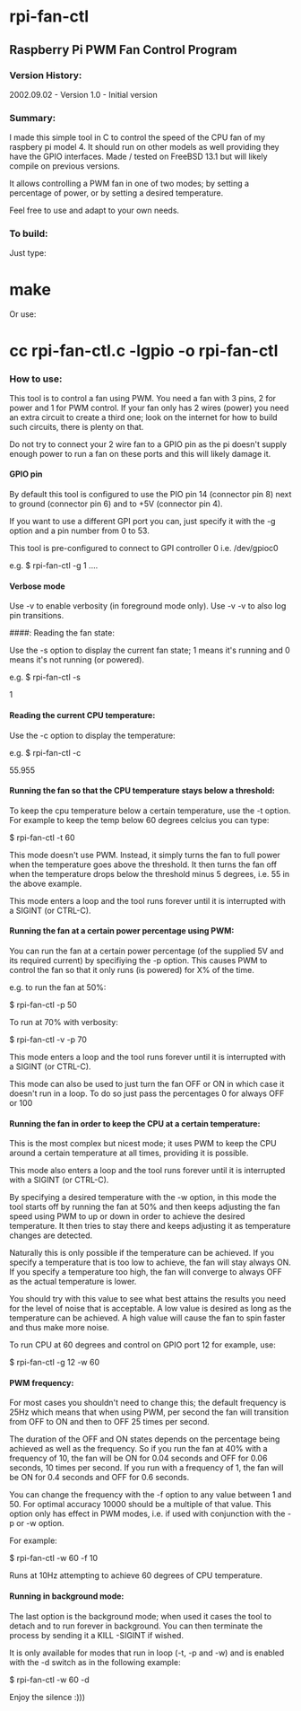 # rpi-fan-ctl
## Raspberry Pi PWM Fan Control Program

### Version History: 
  
2002.09.02 - Version 1.0 - Initial version

### Summary: 

I made this simple tool in C to control the speed of the CPU fan of my 
raspbery pi model 4. It should run on other models as well providing they 
have the GPIO interfaces. Made / tested on FreeBSD 13.1 but will likely 
compile on previous versions.  

It allows controlling a PWM fan in one of two modes; by setting a percentage
of power, or by setting a desired temperature. 

Feel free to use and adapt to your own needs.

### To build: 

Just type:

# make

Or use:

# cc rpi-fan-ctl.c -lgpio -o rpi-fan-ctl

### How to use: 

This tool is to control a fan using PWM. You need a fan with 3 pins, 2 for 
power and 1 for PWM control. If your fan only has 2 wires (power) 
you need an extra circuit to create a third one; look on the internet for
how to build such circuits, there is plenty on that. 

Do not try to connect your 2 wire fan to a GPIO pin as the pi doesn't supply
enough power to run a fan on these ports and this will likely damage it. 

#### GPIO pin

By default this tool is configured to use the PIO pin 14 (connector pin 8)
next to ground (connector pin 6) and to +5V (connector pin 4).

If you want to use a different GPI port you can, just specify it with the 
-g option and a pin number from 0 to 53. 

This tool is pre-configured to connect to GPI controller 0 i.e. /dev/gpioc0

e.g. $ rpi-fan-ctl -g 1 ....

#### Verbose mode

Use -v to enable verbosity (in foreground mode only). Use -v -v to also log
pin transitions. 

####: Reading the fan state:

Use the -s option to display the current fan state; 1 means it's running and 0 means it's not running (or powered). 

e.g. $ rpi-fan-ctl -s 
 
1

#### Reading the current CPU temperature: 

Use the -c option to display the temperature: 

e.g. $ rpi-fan-ctl -c

55.955

#### Running the fan so that the CPU temperature stays below a threshold: 

To keep the cpu temperature below a certain temperature, use the -t option. For example to keep the temp below 60 degrees celcius you can type: 

$ rpi-fan-ctl -t 60

This mode doesn't use PWM. Instead, it simply turns the fan to full power 
when the temperature goes above the threshold. It then turns the fan off when 
the temperature drops below the threshold minus 5 degrees, i.e. 55 in the above
example.

This mode enters a loop and the tool runs forever until it is interrupted 
with a SIGINT (or CTRL-C). 

#### Running the fan at a certain power percentage using PWM:

You can run the fan at a certain power percentage (of the supplied 5V and its 
required current) by specifiying the -p option. This causes PWM to control the 
fan so that it only runs (is powered) for X% of the time. 

e.g. to run the fan at 50%: 

$ rpi-fan-ctl -p 50

To run at 70% with verbosity: 

$ rpi-fan-ctl -v -p 70

This mode enters a loop and the tool runs forever until it is interrupted 
with a SIGINT (or CTRL-C). 

This mode can also be used to just turn the fan OFF or ON in which case
it doesn't run in a loop. To do so just pass the percentages 0 for always OFF
or 100 

#### Running the fan in order to keep the CPU at a certain temperature: 

This is the most complex but nicest mode; it uses PWM to keep the CPU around a 
certain temperature at all times, providing it is possible. 

This mode also enters a loop and the tool runs forever until it is interrupted 
with a SIGINT (or CTRL-C). 

By specifying a desired temperature with the -w option, in this mode the tool
starts off by running the fan at 50% and then keeps adjusting the fan speed 
using PWM to up or down in order to achieve the desired temperature. It then 
tries to stay there and keeps adjusting it as temperature changes are detected. 

Naturally this is only possible if the temperature can be achieved. If you 
specify a temperature that is too low to achieve, the fan will stay always ON. 
If you specify a temperature too high, the fan will converge to always OFF as 
the actual temperature is lower. 

You should try with this value to see what best attains the results you need
for the level of noise that is acceptable. A low value is desired as long as 
the temperature can be achieved. A high value will cause the fan to spin faster
and thus make more noise. 

To run CPU at 60 degrees and control on GPIO port 12 for example, use: 

$ rpi-fan-ctl -g 12 -w 60 

#### PWM frequency:

For most cases you shouldn't need to change this; the default frequency is 
25Hz which means that when using PWM, per second the fan will transition from 
OFF to ON and then to OFF 25 times per second. 

The duration of the OFF and ON states depends on the percentage being achieved
as well as the frequency. So if you run the fan at 40% with a frequency of 10, 
the fan will be ON for 0.04 seconds and OFF for 0.06 seconds, 10 times per
second. If you run with a frequency of 1, the fan will be ON for 0.4 seconds 
and OFF for 0.6 seconds. 

You can change the frequency with the -f option to any value between 1 and 50. 
For optimal accuracy 10000 should be a multiple of that value. This option
only has effect in PWM modes, i.e. if used with conjunction with the -p or 
-w option. 

For example: 

$ rpi-fan-ctl -w 60 -f 10 

Runs at 10Hz attempting to achieve 60 degrees of CPU temperature. 

#### Running in background mode:

The last option is the background mode; when used it cases the tool to
detach and to run forever in background. You can then terminate the process
by sending it a KILL -SIGINT if wished. 

It is only available for modes that run in loop (-t, -p and -w) and is 
enabled with the -d switch as in the following example: 

$ rpi-fan-ctl -w 60 -d 

Enjoy the silence :)))
